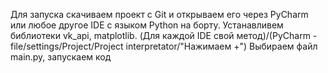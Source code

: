 Для запуска скачиваем проект с Git и открываем его через PyCharm или любое другое IDE с языком Python на борту.
Устанавливем библиотеки vk_api, matplotlib. (Для каждой IDE свой метод)/(PyCharm - file/settings/Project/Project interpretator/"Нажимаем +")
Выбираем файл main.py, запускаем код 
